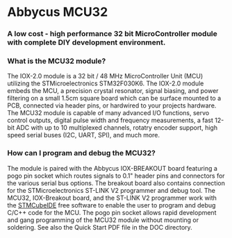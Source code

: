 # Abbycus MCU32
### A low cost - high performance 32 bit MicroController module with complete DIY development environment. ###
### What is the MCU32 module? ###
The IOX-2.0 module is a 32 bit / 48 MHz MicroController Unit (MCU) utilizing the STMicroelectronics STM32F030K6. The IOX-2.0 module embeds the MCU, a precision crystal resonator, signal biasing, and power filtering on a small 1.5cm square board which can be surface mounted to a PCB, connected via header pins, or hardwired to your projects hardware.
The MCU32 module is capable of many advanced I/O functions, servo control outputs, digital pulse width and frequency measurements, a fast 12-bit ADC with up to 10 multiplexed channels, rotatry encoder support, high speed serial buses (I2C, UART, SPI), and much more.
### How can I program and debug the MCU32? ###
The module is paired with the Abbycus IOX-BREAKOUT board featuring a pogo pin socket which routes signals to 0.1" header pins and connectors for the various serial bus options. The breakout board also contains connection for the STMicroelectronics ST-LINK V2 programmer and debug tool. 
The MCU32, IOX-Breakout board, and the ST-LINK V2 programmer work with the [STMCubeIDE](https://www.st.com/en/development-tools/stm32cubeide.html) free software to enable the user to program and debug C/C++ code for the MCU.
The pogo pin socket allows rapid development and gang programming of the MCU32 module without mounting or soldering. See also the Quick Start PDF file in the DOC directory.
